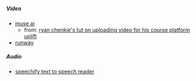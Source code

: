 ##### Video
- [muse ai](https://muse.ai/)
	- from: [ryan chenkie's tut on uploading video for his course platform uplift](https://www.youtube.com/watch?v=scUKcl36ZQs)
- [runway](https://app.runwayml.com/login)

##### Audio
- [speechify text to speech reader](https://speechify.com/)

